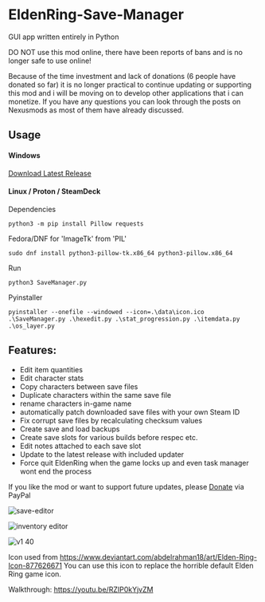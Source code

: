# EldenRing-Save-Manager
GUI app written entirely in Python

DO NOT use this mod online, there have been reports of bans and is no longer safe to use online!

Because of the time investment and lack of donations (6 people have donated so far) it is no longer practical to continue updating or supporting this mod and i will be moving on to develop other applications that i can monetize. If you have any questions you can look through the posts on Nexusmods as most of them have already discussed.


## Usage
#### Windows
[Download Latest Release](https://github.com/Ariescyn/EldenRing-Save-Manager/releases/latest)

#### Linux / Proton / SteamDeck

Dependencies
```
python3 -m pip install Pillow requests
```
Fedora/DNF for 'ImageTk' from 'PIL'
```
sudo dnf install python3-pillow-tk.x86_64 python3-pillow.x86_64
```
Run
```
python3 SaveManager.py
```

Pyinstaller
```
pyinstaller --onefile --windowed --icon=.\data\icon.ico .\SaveManager.py .\hexedit.py .\stat_progression.py .\itemdata.py .\os_layer.py
```

## Features:
- Edit item quantities
- Edit character stats
- Copy characters between save files
- Duplicate characters within the same save file
- rename characters in-game name
- automatically patch downloaded save files with your own Steam ID
- Fix corrupt save files by recalculating checksum values
- Create save and load backups
- Create save slots for various builds before respec etc.
- Edit notes attached to each save slot
- Update to the latest release with included updater
- Force quit EldenRing when the game locks up and even task manager wont end the process

If you like the mod or want to support future updates, please [Donate](https://www.paypal.com/donate/?hosted_button_id=H2X24U55NUJJW) via PayPal

![save-editor](https://user-images.githubusercontent.com/68882322/163687699-334cf9d6-f956-4509-bebc-e549fe39fd3e.jpg)

![inventory editor](https://user-images.githubusercontent.com/68882322/164989037-1cc1256d-b833-478f-a7eb-84d4974d23f8.jpg)

![v1 40](https://user-images.githubusercontent.com/68882322/161843003-dfefa2fb-ca14-4401-970a-2875bb74c943.jpg)



Icon used from https://www.deviantart.com/abdelrahman18/art/Elden-Ring-Icon-877626671
You can use this icon to replace the horrible default Elden Ring game icon.



Walkthrough: https://youtu.be/RZIP0kYjvZM
